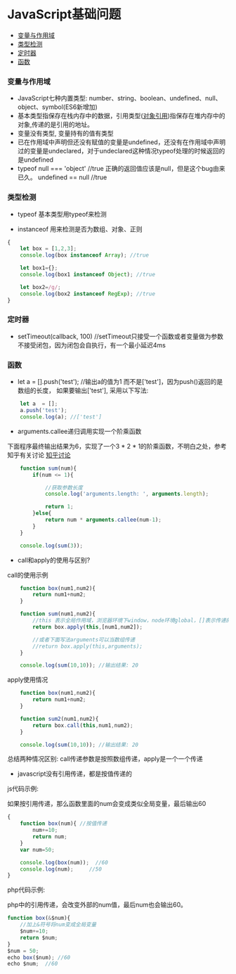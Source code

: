 # JavaScript基础问题

* [变量与作用域](#变量与作用域)
* [类型检测](#类型检测)
* [定时器](#定时器)
* [函数](#函数)

### 变量与作用域

* JavaScript七种内置类型: number、string、boolean、undefined、null、object、symbol(ES6新增加)
* 基本类型指保存在栈内存中的数据，引用类型([对象引用](https://github.com/Q-Angelo/Summarize/blob/master/nodejs/object_reference.md))指保存在堆内存中的对象,传递的是引用的地址。
* 变量没有类型, 变量持有的值有类型
* 已在作用域中声明但还没有赋值的变量是undefined，还没有在作用域中声明过的变量是undeclared，对于undeclared这种情况typeof处理的时候返回的是undefined
* typeof null === 'object' //true 正确的返回值应该是null，但是这个bug由来已久。 undefined == null //true

### 类型检测

* typeof 基本类型用typeof来检测

* instanceof 用来检测是否为数组、对象、正则

```js
{
    let box = [1,2,3];
    console.log(box instanceof Array); //true

    let box1={};
    console.log(box1 instanceof Object); //true

    let box2=/g/;
    console.log(box2 instanceof RegExp); //true
}
```



### 定时器

* setTimeout(callback, 100) //setTimeout只接受一个函数或者变量做为参数不接受闭包，因为闭包会自执行，有一个最小延迟4ms

### 函数

* let a = [].push('test'); //输出a的值为1 而不是['test']，因为push()返回的是数组的长度， 如果要输出['test'], 采用以下写法:

```javascript
    let a  = [];
    a.push('test');
    console.log(a); //['test']
```

* arguments.callee递归调用实现一个阶乘函数

下面程序最终输出结果为6，实现了一个3 * 2 * 1的阶乘函数，不明白之处，参考知乎有关讨论 [知乎讨论](https://www.zhihu.com/question/268265380/answer/335099064)

```javascript
    function sum(num){
        if(num <= 1){

            //获取参数长度
            console.log('arguments.length: ', arguments.length);

            return 1;
        }else{
            return num * arguments.callee(num-1);
        }
    }

    console.log(sum(3));
```

* call和apply的使用与区别?

call的使用示例

```javascript
    function box(num1,num2){
        return num1+num2;
    }

    function sum(num1,num2){
        //this 表示全局作用域，浏览器环境下window，node环境global，[]表示传递的参数
        return box.apply(this,[num1,num2]);

        //或者下面写法arguments可以当数组传递
        //return box.apply(this,arguments);
    }

    console.log(sum(10,10)); //输出结果: 20
```

apply使用情况

```javascript
    function box(num1,num2){
        return num1+num2;
    }

    function sum2(num1,num2){
        return box.call(this,num1,num2);
    }

    console.log(sum(10,10)); //输出结果: 20
```

总结两种情况区别: call传递参数是按照数组传递，apply是一个一个传递

* javascript没有引用传递，都是按值传递的

js代码示例:  

如果按引用传递，那么函数里面的num会变成类似全局变量，最后输出60

```js
{
    function box(num){ //按值传递
        num+=10;
        return num;
    }
    var num=50;

    console.log(box(num));  //60
    console.log(num);	  //50
}
```

php代码示例: 

php中的引用传递，会改变外部的num值，最后num也会输出60。

```js
function box(&$num){ 
    //加上&符号将num变成全局变量
    $num+=10;
    return $num;
}
$num = 50;
echo box($num);	//60
echo $num;	//60
```